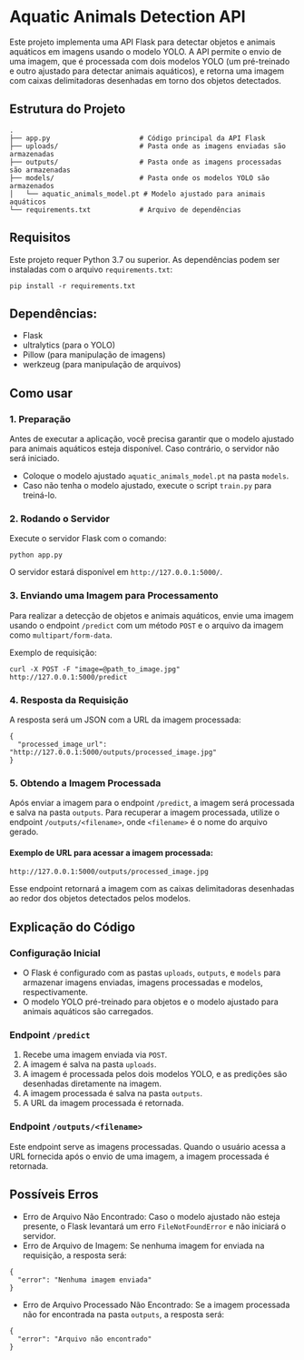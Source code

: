 # Aquatic Animals Detection API

Este projeto implementa uma API Flask para detectar objetos e animais aquáticos em imagens usando o modelo YOLO. A API permite o envio de uma imagem, que é processada com dois modelos YOLO (um pré-treinado e outro ajustado para detectar animais aquáticos), e retorna uma imagem com caixas delimitadoras desenhadas em torno dos objetos detectados.

## Estrutura do Projeto
```
.
├── app.py                      # Código principal da API Flask
├── uploads/                    # Pasta onde as imagens enviadas são armazenadas
├── outputs/                    # Pasta onde as imagens processadas são armazenadas
├── models/                     # Pasta onde os modelos YOLO são armazenados
│   └── aquatic_animals_model.pt # Modelo ajustado para animais aquáticos
└── requirements.txt            # Arquivo de dependências
```
## Requisitos

Este projeto requer Python 3.7 ou superior. As dependências podem ser instaladas com o arquivo `requirements.txt`:

```
pip install -r requirements.txt
```
## Dependências:

* Flask
* ultralytics (para o YOLO)
* Pillow (para manipulação de imagens)
* werkzeug (para manipulação de arquivos)

## Como usar

### 1. Preparação

Antes de executar a aplicação, você precisa garantir que o modelo ajustado para animais aquáticos esteja disponível. Caso contrário, o servidor não será iniciado.

* Coloque o modelo ajustado `aquatic_animals_model.pt` na pasta `models`.
* Caso não tenha o modelo ajustado, execute o script `train.py` para treiná-lo.

### 2. Rodando o Servidor

Execute o servidor Flask com o comando:

```
python app.py

```
O servidor estará disponível em `http://127.0.0.1:5000/`.

### 3. Enviando uma Imagem para Processamento

Para realizar a detecção de objetos e animais aquáticos, envie uma imagem usando o endpoint `/predict` com um método `POST` e o arquivo da imagem como `multipart/form-data`.

Exemplo de requisição:

```
curl -X POST -F "image=@path_to_image.jpg" http://127.0.0.1:5000/predict
```

### 4. Resposta da Requisição

A resposta será um JSON com a URL da imagem processada:

```
{
  "processed_image_url": "http://127.0.0.1:5000/outputs/processed_image.jpg"
}
```
### 5. Obtendo a Imagem Processada

Após enviar a imagem para o endpoint `/predict`, a imagem será processada e salva na pasta `outputs`. Para recuperar a imagem processada, utilize o endpoint `/outputs/<filename>`, onde `<filename>` é o nome do arquivo gerado.

#### Exemplo de URL para acessar a imagem processada:

```
http://127.0.0.1:5000/outputs/processed_image.jpg
```
Esse endpoint retornará a imagem com as caixas delimitadoras desenhadas ao redor dos objetos detectados pelos modelos.

## Explicação do Código

### Configuração Inicial

* O Flask é configurado com as pastas `uploads`, `outputs`, e `models` para armazenar imagens enviadas, imagens processadas e modelos, respectivamente.
* O modelo YOLO pré-treinado para objetos e o modelo ajustado para animais aquáticos são carregados.

### Endpoint `/predict`

1. Recebe uma imagem enviada via `POST`.
2. A imagem é salva na pasta `uploads`.
3. A imagem é processada pelos dois modelos YOLO, e as predições são desenhadas diretamente na imagem.
4. A imagem processada é salva na pasta `outputs`.
5. A URL da imagem processada é retornada.

### Endpoint `/outputs/<filename>`

Este endpoint serve as imagens processadas. Quando o usuário acessa a URL fornecida após o envio de uma imagem, a imagem processada é retornada.

## Possíveis Erros

* Erro de Arquivo Não Encontrado: Caso o modelo ajustado não esteja presente, o Flask levantará um erro `FileNotFoundError` e não iniciará o servidor.
* Erro de Arquivo de Imagem: Se nenhuma imagem for enviada na requisição, a resposta será:
```
{
  "error": "Nenhuma imagem enviada"
}
```
* Erro de Arquivo Processado Não Encontrado: Se a imagem processada não for encontrada na pasta `outputs`, a resposta será:
```
{
  "error": "Arquivo não encontrado"
}
```
